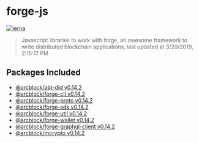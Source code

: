 # forge-js

[![lerna](https://img.shields.io/badge/maintained%20with-lerna-cc00ff.svg)](https://lernajs.io/)

> Javascript libraries to work with forge, an awesome framework to write distributed blockchain applications, last updated at 3/20/2019, 2:15:17 PM

## Packages Included

- [@arcblock/abt-did v0.14.2](./packages/abt-did)
- [@arcblock/forge-cli v0.14.2](./packages/forge-cli)
- [@arcblock/forge-proto v0.14.2](./packages/forge-proto)
- [@arcblock/forge-sdk v0.14.2](./packages/forge-sdk)
- [@arcblock/forge-util v0.14.2](./packages/forge-util)
- [@arcblock/forge-wallet v0.14.2](./packages/forge-wallet)
- [@arcblock/forge-graphql-client v0.14.2](./packages/graphql-client)
- [@arcblock/mcrypto v0.14.2](./packages/mcrypto)

